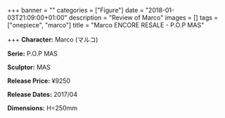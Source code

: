+++
banner = ""
categories = ["Figure"]
date = "2018-01-03T21:09:00+01:00"
description = "Review of Marco"
images = []
tags = ["onepiece", "marco"]
title = "Marco ENCORE RESALE - P.O.P MAS"

+++
**Character:** Marco (マルコ)

**Serie:** P.O.P MAS

**Sculptor:** MAS

**Release Price:** ¥9250

**Release Dates:** 2017/04

**Dimensions:** H=250mm